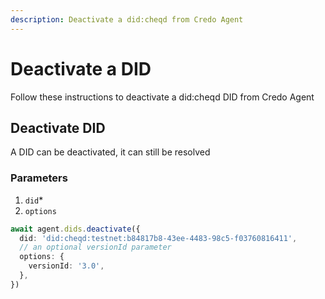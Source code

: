 ```yaml
---
description: Deactivate a did:cheqd from Credo Agent
---
```


# Deactivate a DID

Follow these instructions to deactivate a did:cheqd DID from Credo Agent

## Deactivate DID

A DID can be deactivated, it can still be resolved

### **Parameters**[**​**](https://credo.js.org/guides/tutorials/cheqd#parameters-2)

1. `did`\*
2. `options`

```typescript
await agent.dids.deactivate({
  did: 'did:cheqd:testnet:b84817b8-43ee-4483-98c5-f03760816411',
  // an optional versionId parameter
  options: {
    versionId: '3.0',
  },
})
```
